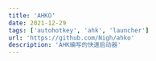 ```yaml
---
title: 'AHKO'
date: 2021-12-29
tags: ['autohotkey', 'ahk', 'launcher']
url: 'https://github.com/Nigh/ahko'
description: 'AHK编写的快速启动器'
---
```

